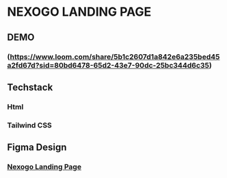 # NEXOGO LANDING PAGE

## DEMO 
### (https://www.loom.com/share/5b1c2607d1a842e6a235bed45a2fd67d?sid=80bd6478-65d2-43e7-90dc-25bc344d6c35)

## Techstack
### Html
### Tailwind CSS 

## Figma Design
### [Nexogo Landing Page](https://www.figma.com/file/hM7InVrPuTp0s9q0bZnubL?node-id=0:1&t=30rkr0TmdQgupudg-1&locale=en&type=design)


